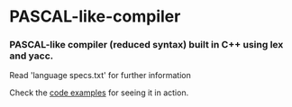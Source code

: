 # PASCAL-like-compiler

### PASCAL-like compiler (reduced syntax) built in C++ using lex and yacc.

Read 'language specs.txt' for further information

Check the [code examples](https://github.com/Ernestico98/PASCAL-like-compiler/tree/master/example%20codes) for seeing it in action. 
